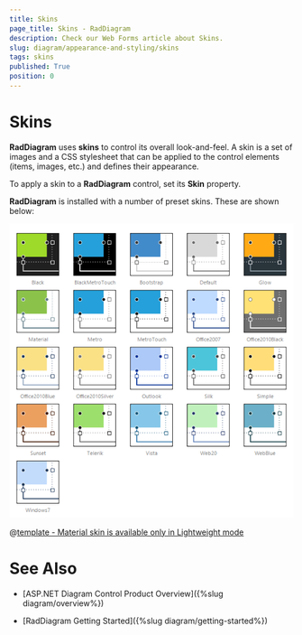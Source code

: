```yaml
---
title: Skins
page_title: Skins - RadDiagram
description: Check our Web Forms article about Skins.
slug: diagram/appearance-and-styling/skins
tags: skins
published: True
position: 0
---
```


# Skins

**RadDiagram** uses **skins** to control its overall look-and-feel. A skin is a set of images and a CSS stylesheet that can be applied to the control elements (items, images, etc.) and defines their appearance.

To apply a skin to a **RadDiagram** control, set its **Skin** property.

**RadDiagram** is installed with a number of preset skins. These are shown below:

![diagram-skins](images/diagram-skins.png) 


 @[template - Material skin is available only in Lightweight mode](/_templates/common/skins-notes.md#material-only-in-lightweight) 




# See Also

 * [ASP.NET Diagram Control Product Overview]({%slug diagram/overview%})

 * [RadDiagram Getting Started]({%slug diagram/getting-started%})
